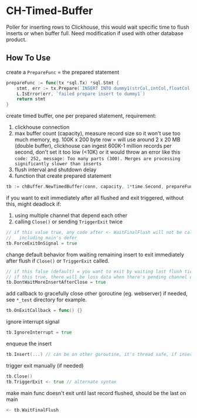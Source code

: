 
# CH-Timed-Buffer

Poller for inserting rows to Clickhouse, this would wait specific time to flush inserts or when buffer full. Need modification if used with other database product.

## How To Use

create a `PrepareFunc` = the prepared statement
```go
prepareFunc := func(tx *sql.Tx) *sql.Stmt {
	stmt, err := tx.Prepare(`INSERT INTO dummy1(strCol,intCol,floatCol,dateCol,timeCol) VALUES(?,?,?,?,?)`)
	L.IsError(err, `failed prepare insert to dummy1`)
	return stmt
}
```


create timed buffer, one per prepared statement, requirement:
1. clickhouse connection
2. max buffer count (capacity), measure record size so it won't use too much memory, eg. 100K x 200 byte row = will use around 2 x 20 MB (double buffer), clickhouse can ingest 600K-1 million records per second, don't set it too low (<10K) or it would throw  an error like this `code: 252, message: Too many parts (300). Merges are processing significantly slower than inserts`
3. flush interval and shutdown delay
4. function that create prepared statement
```go
tb := chBuffer.NewTimedBuffer(conn, capacity, 1*time.Second, prepareFunc)
```

if you want to exit immediately after all flushed and exit triggered, without this, might deadlock if:
1. using multiple channel that depend each other
2. calling `Close()` or sending `TriggerExit` twice
```go
// if this value true, any code after <- WaitFinalFlush will not be called
//   including main's defer
tb.ForceExitOnSignal = true
```

change default behavior from waiting remaining insert to exit immediately after flush if `Close()` or `TriggerExit` called.
```go
// if this false (default) = you want to exit by waiting last flush ticker / no more traffic
// if this true, there will be loss data when there's pending channel queue more than buffer length or insert after close triggered
tb.DontWaitMoreInsertAfterClose = true
```

add callback to gracefully close other goroutine (eg. webserver) if needed, see `*_test` directory for example.
```go
tb.OnExitCallback = func() {}
```

ignore interrupt signal
```go
tb.IgnoreInterrupt = true
```

enqueue the insert
```go
tb.Insert(...) // can be on other goroutine, it's thread safe, if insert > capacity, it would block
```

trigger exit manually (if needed)
```go
tb.Close() 
tb.TriggerExit <- true // alternate syntax
```

make main func doesn't exit until last record flushed, should be the last on main
```go
<- tb.WaitFinalFlush 
```
